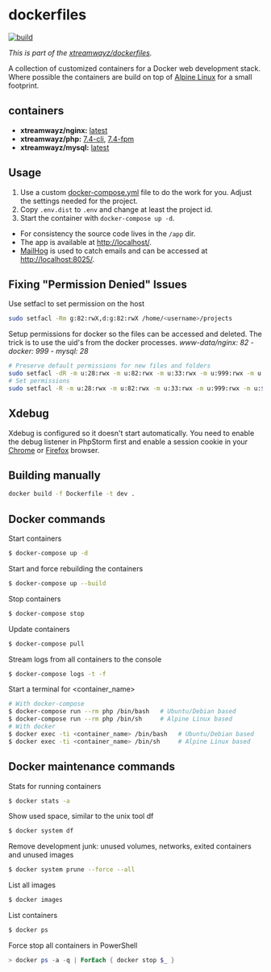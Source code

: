 # dockerfiles

[![build](https://github.com/xtreamwayz/dockerfiles/workflows/build/badge.svg)](https://github.com/xtreamwayz/dockerfiles/actions)

_This is part of the [xtreamwayz/dockerfiles](https://github.com/xtreamwayz/dockerfiles)._

A collection of customized containers for a Docker web development stack. Where possible the containers are build on top of [Alpine Linux](http://alpinelinux.org/) for a small footprint.

## containers

- **xtreamwayz/nginx:** [latest](https://github.com/xtreamwayz/dockerfiles/blob/master/nginx/latest.dockerfile)
- **xtreamwayz/php:** [7.4-cli](https://github.com/xtreamwayz/dockerfiles/blob/master/php/7.4-cli.dockerfile), [7.4-fpm](https://github.com/xtreamwayz/dockerfiles/blob/master/php/7.4-fpm.dockerfile)
- **xtreamwayz/mysql:** [latest](https://github.com/xtreamwayz/dockerfiles/blob/master/mysql/latest.dockerfile)

## Usage

1. Use a custom [docker-compose.yml](docker-compose.yml) file to do the work for you. Adjust the settings needed for the project.
2. Copy `.env.dist` to `.env` and change at least the project id.
3. Start the container with `docker-compose up -d`.

- For consistency the source code lives in the `/app` dir.
- The app is available at [http://localhost/](http://localhost/).
- [MailHog](https://github.com/mailhog/MailHog) is used to catch emails and can be accessed at [http://localhost:8025/](http://localhost:8025/).

## Fixing "Permission Denied" Issues

Use setfacl to set permission on the host

```bash
sudo setfacl -Rm g:82:rwX,d:g:82:rwX /home/<username>/projects
```

Setup permissions for docker so the files can be accessed and deleted.
The trick is to use the uid's from the docker processes.
_www-data/nginx: 82 - docker: 999 - mysql: 28_

```bash
# Preserve default permissions for new files and folders
sudo setfacl -dR -m u:28:rwx -m u:82:rwx -m u:33:rwx -m u:999:rwx -m u:$(whoami):rwx data
# Set permissions
sudo setfacl -R -m u:28:rwx -m u:82:rwx -m u:33:rwx -m u:999:rwx -m u:$(whoami):rwx data
```

## Xdebug

Xdebug is configured so it doesn't start automatically. You need to enable the debug listener in PhpStorm first and enable a session cookie in your [Chrome](https://chrome.google.com/webstore/detail/xdebug-helper/eadndfjplgieldjbigjakmdgkmoaaaoc) or [Firefox](https://chrome.google.com/extensions/detail/eadndfjplgieldjbigjakmdgkmoaaaoc) browser.

## Building manually

```bash
docker build -f Dockerfile -t dev .
```

## Docker commands

Start containers

```bash
$ docker-compose up -d
```

Start and force rebuilding the containers

```bash
$ docker-compose up --build
```

Stop containers

```bash
$ docker-compose stop
```

Update containers

```bash
$ docker-compose pull
```

Stream logs from all containers to the console

```bash
$ docker-compose logs -t -f
```

Start a terminal for <container_name>

```bash
# With docker-compose
$ docker-compose run --rm php /bin/bash   # Ubuntu/Debian based
$ docker-compose run --rm php /bin/sh     # Alpine Linux based
# With docker
$ docker exec -ti <container_name> /bin/bash   # Ubuntu/Debian based
$ docker exec -ti <container_name> /bin/sh     # Alpine Linux based
```

## Docker maintenance commands

Stats for running containers

```bash
$ docker stats -a
```

Show used space, similar to the unix tool df

```bash
$ docker system df
```

Remove development junk: unused volumes, networks, exited containers and unused images

```bash
$ docker system prune --force --all
```

List all images

```bash
$ docker images
```

List containers

```bash
$ docker ps
```

Force stop all containers in PowerShell

```powershell
> docker ps -a -q | ForEach { docker stop $_ }
```
